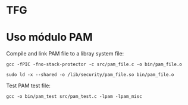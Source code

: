 # TFG

# Uso módulo PAM

Compile and link PAM file to a libray system file:

``gcc -fPIC -fno-stack-protector -c src/pam_file.c -o bin/pam_file.o``

``sudo ld -x --shared -o /lib/security/pam_file.so bin/pam_file.o``

Test PAM test file:

``gcc -o bin/pam_test src/pam_test.c -lpam -lpam_misc``
